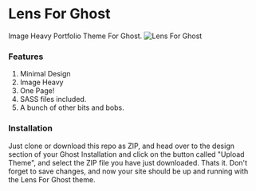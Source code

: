 # Lens For Ghost
Image Heavy Portfolio Theme For Ghost.
![Lens For Ghost](https://raw.githubusercontent.com/vasanthdeveloper/Lens-For-Ghost/master/assets/screenshot-desktop.png)

### Features
1. Minimal Design
2. Image Heavy
3. One Page!
4. SASS files included.
5. A bunch of other bits and bobs.

### Installation
Just clone or download this repo as ZIP, and head over to the design section of your Ghost Installation and click on the button called "Upload Theme", and select the ZIP file you have just downloaded. Thats it.
Don't forget to save changes, and now your site should be up and running with the Lens For Ghost theme.